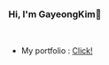 ### Hi, I'm GayeongKim👋

<br>

- My portfolio : [Click!](https://scarlet-warrior-a56.notion.site/a28e6c40426745eca8a7dda400afdb1d?pvs=4)


  
<!--
**rkdud567/rkdud567** is a ✨ _special_ ✨ repository because its `README.md` (this file) appears on your GitHub profile.

Here are some ideas to get you started:

- 🔭 I’m currently working on ...
- 🌱 I’m currently learning ...
- 👯 I’m looking to collaborate on ...
- 🤔 I’m looking for help with ...
- 💬 Ask me about ...
- 📫 How to reach me: ...
- 😄 Pronouns: ...
- ⚡ Fun fact: ...
-->
